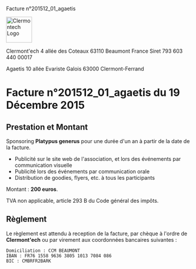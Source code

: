 <p class="invoice-number">Facture n°201512_01_agaetis</p>

<img class="left" width="70px" src="http://clermontech.org/images/clermontech_logo_200px.png" alt="Clermontech Logo" />

<p class="address-us">
<span class="address-title">Clermont'ech</span>
<span class="address-street">4 allée des Coteaux</span>
<span class="address-city">63110 Beaumont</span>
<span class="address-country">France</span>
<span class="address-extra">Siret 793 603 440 00017</span>
</p>

<p class="address-client">
<span class="address-title">Agaetis</span>
<span class="address-street">10 allée Evariste Galois</span>
<span class="address-city">63000 Clermont-Ferrand</span>
</p>

<h1 class="invoice-title">
Facture n°201512_01_agaetis du 19 Décembre 2015
</h1>

## Prestation et Montant

Sponsoring **Platypus generus** pour une durée d'un an à partir de la
date de la facture.

* Publicité sur le site web de l'association, et lors des événements par communication visuelle
* Publicité lors des événements par communication orale
* Distribution de goodies, flyers, etc. à tous les participants

Montant : **200 euros**.

TVA non applicable, article 293 B du Code général des impôts.


## Règlement

Le règlement est attendu à reception de la facture, par chèque à l'ordre de
**Clermont'ech** ou par virement aux coordonnées bancaires suivantes :

	Domiciliation : CCM BEAUMONT
	IBAN : FR76 1558 9636 3805 1013 7084 086
	BIC : CMBRFR2BARK
